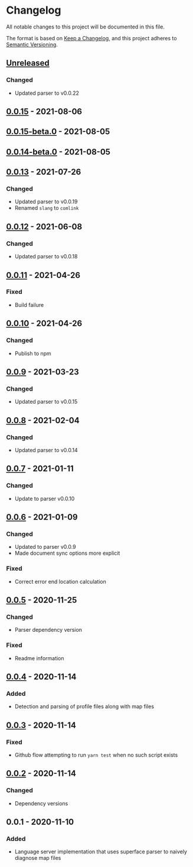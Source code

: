 # Changelog

All notable changes to this project will be documented in this file.

The format is based on [Keep a Changelog](https://keepachangelog.com/en/1.0.0/),
and this project adheres to [Semantic Versioning](https://semver.org/spec/v2.0.0.html).

## [Unreleased]

### Changed
- Updated parser to v0.0.22

## [0.0.15] - 2021-08-06

## [0.0.15-beta.0] - 2021-08-05

## [0.0.14-beta.0] - 2021-08-05

## [0.0.13] - 2021-07-26
### Changed
- Updated parser to v0.0.19
- Renamed `slang` to `comlink`

## [0.0.12] - 2021-06-08
### Changed
- Updated parser to v0.0.18

## [0.0.11] - 2021-04-26
### Fixed
- Build failure

## [0.0.10] - 2021-04-26
### Changed
- Publish to npm

## [0.0.9] - 2021-03-23
### Changed
- Updated parser to v0.0.15

## [0.0.8] - 2021-02-04
### Changed
- Updated parser to v0.0.14

## [0.0.7] - 2021-01-11
### Changed
- Update to parser v0.0.10

## [0.0.6] - 2021-01-09
### Changed
- Updated to parser v0.0.9
- Made document sync options more explicit

### Fixed
- Correct error end location calculation

## [0.0.5] - 2020-11-25
### Changed
- Parser dependency version

### Fixed
- Readme information

## [0.0.4] - 2020-11-14
### Added
- Detection and parsing of profile files along with map files

## [0.0.3] - 2020-11-14
### Fixed
- Github flow attempting to run `yarn test` when no such script exists

## [0.0.2] - 2020-11-14
### Changed
- Dependency versions

## 0.0.1 - 2020-11-10
### Added
- Language server implementation that uses superface parser to naively diagnose map files

[Unreleased]: https://github.com/superfaceai/language-server/compare/v0.0.15...HEAD
[0.0.15]: https://github.com/superfaceai/language-server/compare/v0.0.15-beta.0...v0.0.15
[0.0.15-beta.0]: https://github.com/superfaceai/language-server/compare/v0.0.14-beta.0...v0.0.15-beta.0
[0.0.14-beta.0]: https://github.com/superfaceai/language-server/compare/v0.0.13...v0.0.14-beta.0
[0.0.13]: https://github.com/superfaceai/language-server/compare/v0.0.12...v0.0.13
[0.0.12]: https://github.com/superfaceai/language-server/compare/v0.0.11...v0.0.12
[0.0.11]: https://github.com/superfaceai/language-server/compare/v0.0.10...v0.0.11
[0.0.10]: https://github.com/superfaceai/language-server/compare/v0.0.9...v0.0.10
[0.0.9]: https://github.com/superfaceai/language-server/compare/v0.0.8...v0.0.9
[0.0.8]: https://github.com/superfaceai/language-server/compare/v0.0.7...v0.0.8
[0.0.7]: https://github.com/superfaceai/language-server/compare/v0.0.6...v0.0.7
[0.0.6]: https://github.com/superfaceai/language-server/compare/v0.0.5...v0.0.6
[0.0.5]: https://github.com/superfaceai/language-server/compare/v0.0.4...v0.0.5
[0.0.4]: https://github.com/superfaceai/language-server/compare/v0.0.3...v0.0.4
[0.0.3]: https://github.com/superfaceai/language-server/compare/v0.0.2...v0.0.3
[0.0.2]: https://github.com/superfaceai/language-server/compare/v0.0.1...v0.0.2
